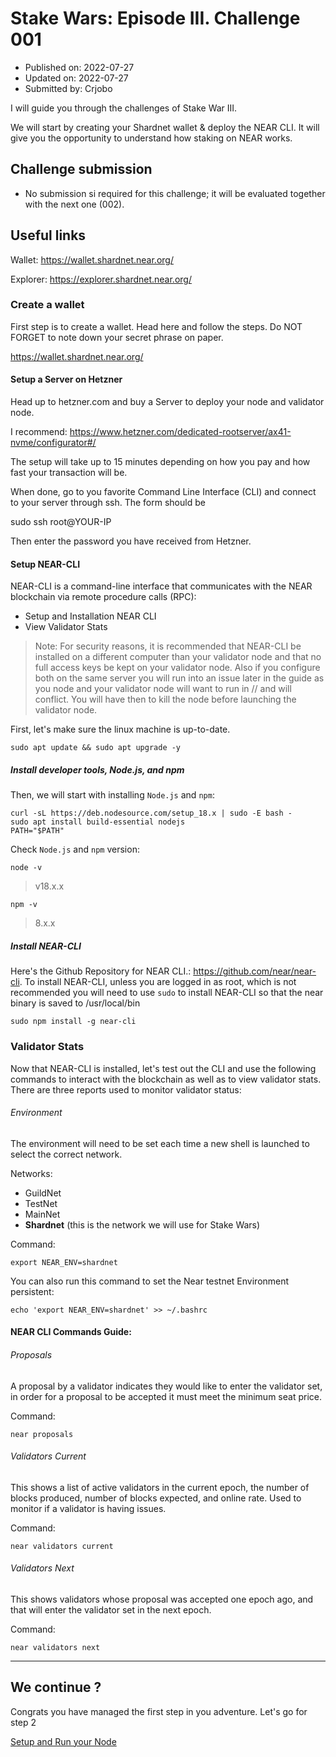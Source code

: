 # Stake Wars: Episode III. Challenge 001

* Published on: 2022-07-27
* Updated on: 2022-07-27
* Submitted by: Crjobo

I will guide you through the challenges of Stake War III. 

We will start by creating your Shardnet wallet & deploy the NEAR CLI. It will give you the opportunity to understand how staking on NEAR works.

## Challenge submission

* No submission si required for this challenge; it will be evaluated together with the next one (002). 

## Useful links

Wallet: https://wallet.shardnet.near.org/

Explorer: https://explorer.shardnet.near.org/ 


### Create a wallet

First step is to create a wallet. Head here and follow the steps. Do NOT FORGET to note down your secret phrase on paper. 

https://wallet.shardnet.near.org/


#### Setup a Server on Hetzner

Head up to hetzner.com and buy a Server to deploy your node and validator node. 

I recommend: https://www.hetzner.com/dedicated-rootserver/ax41-nvme/configurator#/

The setup will take up to 15 minutes depending on how you pay and how fast your transaction will be. 

When done, go to you favorite Command Line Interface (CLI) and connect to your server through ssh. The form should be 

sudo ssh root@YOUR-IP

Then enter the password you have received from Hetzner. 

#### Setup NEAR-CLI

NEAR-CLI is a command-line interface that communicates with the NEAR blockchain via remote procedure calls (RPC):

* Setup and Installation NEAR CLI
* View Validator Stats

> Note: For security reasons, it is recommended that NEAR-CLI be installed on a different computer than your validator node and that no full access keys be kept on your validator node.
> Also if you configure both on the same server you will run into an issue later in the guide as you node and your validator node will want to run in // and will conflict. You will have then to kill the node before launching the validator node. 

First, let's make sure the linux machine is up-to-date.

```
sudo apt update && sudo apt upgrade -y
```

##### Install developer tools, Node.js, and npm

Then, we will start with installing `Node.js` and `npm`:
```
curl -sL https://deb.nodesource.com/setup_18.x | sudo -E bash -  
sudo apt install build-essential nodejs
PATH="$PATH"
```

Check `Node.js` and `npm` version:
```
node -v
```
> v18.x.x

```
npm -v
```
> 8.x.x


##### Install NEAR-CLI
Here's the Github Repository for NEAR CLI.: https://github.com/near/near-cli. To install NEAR-CLI, unless you are logged in as root, which is not recommended you will need to use `sudo` to install NEAR-CLI so that the near binary is saved to /usr/local/bin

```
sudo npm install -g near-cli
```

### Validator Stats

Now that NEAR-CLI is installed, let's test out the CLI and use the following commands to interact with the blockchain as well as to view validator stats. There are three reports used to monitor validator status:


###### Environment
The environment will need to be set each time a new shell is launched to select the correct network.

Networks:
- GuildNet
- TestNet
- MainNet
- **Shardnet** (this is the network we will use for Stake Wars)

Command:
```
export NEAR_ENV=shardnet
```

You can also run this command to set the Near testnet Environment persistent:
```
echo 'export NEAR_ENV=shardnet' >> ~/.bashrc
```

#### NEAR CLI Commands Guide:

###### Proposals
A proposal by a validator indicates they would like to enter the validator set, in order for a proposal to be accepted it must meet the minimum seat price.

Command:
```
near proposals
```

###### Validators Current
This shows a list of active validators in the current epoch, the number of blocks produced, number of blocks expected, and online rate. Used to monitor if a validator is having issues.

Command:
```
near validators current
```

###### Validators Next
This shows validators whose proposal was accepted one epoch ago, and that will enter the validator set in the next epoch.

Command:
```
near validators next
```

---


## We continue ?

Congrats you have managed the first step in you adventure. Let's go for step 2

[Setup and Run your Node](./002.md)


